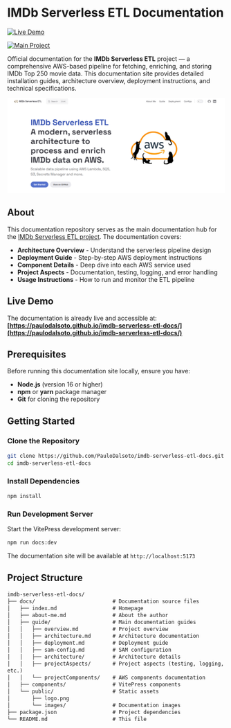 # IMDb Serverless ETL Documentation

[![Live Demo](https://img.shields.io/badge/Live%20Demo-GitHub%20Pages-blue)](https://paulodalsoto.github.io/imdb-serverless-etl-docs/)

[![Main Project](https://img.shields.io/badge/Main%20Project-GitHub-green)](https://github.com/PauloDalsoto/imdb-serverless-etl)

Official documentation for the **IMDb Serverless ETL** project — a comprehensive AWS-based pipeline for fetching, enriching, and storing IMDb Top 250 movie data. This documentation site provides detailed installation guides, architecture overview, deployment instructions, and technical specifications.

![Doc Page](docs/public/images/docPage.png)

## About

This documentation repository serves as the main documentation hub for the [IMDb Serverless ETL project](https://github.com/PauloDalsoto/imdb-serverless-etl). The documentation covers:

- **Architecture Overview** - Understand the serverless pipeline design
- **Deployment Guide** - Step-by-step AWS deployment instructions
- **Component Details** - Deep dive into each AWS service used
- **Project Aspects** - Documentation, testing, logging, and error handling
- **Usage Instructions** - How to run and monitor the ETL pipeline

## Live Demo

The documentation is already live and accessible at:
**[https://paulodalsoto.github.io/imdb-serverless-etl-docs/](https://paulodalsoto.github.io/imdb-serverless-etl-docs/)**

## Prerequisites

Before running this documentation site locally, ensure you have:

- **Node.js** (version 16 or higher)
- **npm** or **yarn** package manager
- **Git** for cloning the repository

## Getting Started

### Clone the Repository

```bash
git clone https://github.com/PauloDalsoto/imdb-serverless-etl-docs.git
cd imdb-serverless-etl-docs
```

### Install Dependencies

```bash
npm install
```

### Run Development Server

Start the VitePress development server:

```bash
npm run docs:dev
```

The documentation site will be available at `http://localhost:5173`

## Project Structure

```
imdb-serverless-etl-docs/
├── docs/                         # Documentation source files
│   ├── index.md                  # Homepage
│   ├── about-me.md               # About the author
│   ├── guide/                    # Main documentation guides
│   │   ├── overview.md           # Project overview
│   │   ├── architecture.md       # Architecture documentation
│   │   ├── deployment.md         # Deployment guide
│   │   ├── sam-config.md         # SAM configuration
│   │   ├── architecture/         # Architecture details
│   │   ├── projectAspects/       # Project aspects (testing, logging, etc.)
│   │   └── projectComponents/    # AWS components documentation
│   ├── components/               # VitePress components
│   └── public/                   # Static assets
│       ├── logo.png
│       └── images/               # Documentation images
├── package.json                  # Project dependencies
└── README.md                     # This file
```